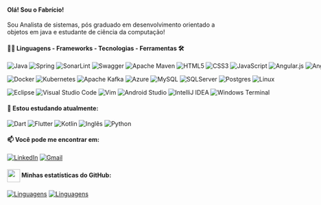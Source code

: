 #### Olá! Sou o Fabrício!

Sou Analista de sistemas, pós graduado em desenvolvimento orientado a objetos em java e estudante de ciência da computação!


<div style="width: max-content;">

#### 👨‍💻 Linguagens - Frameworks - Tecnologias - Ferramentas  🛠

![Java](https://img.shields.io/badge/java-%23ED8B00.svg?style=fflat-square&logo=openjdk&logoColor=white)
![Spring](https://img.shields.io/badge/spring-%236DB33F.svg?style=flat-square&logo=spring&logoColor=white)
![SonarLint](https://img.shields.io/badge/SonarLint-CB2029?style=flat-square&logo=SONARLINT&logoColor=white)
![Swagger](https://img.shields.io/badge/-Swagger-%23Clojure?style=flat-square&logo=swagger&logoColor=white)
![Apache Maven](https://img.shields.io/badge/Apache%20Maven-C71A36?style=flat-square&logo=Apache%20Maven&logoColor=white)
![HTML5](https://img.shields.io/badge/html5-%23E34F26.svg?style=flat-square&logo=html5&logoColor=white)
![CSS3](https://img.shields.io/badge/css3-%231572B6.svg?style=flat-square&logo=css3&logoColor=white)
![JavaScript](https://img.shields.io/badge/JavaScript-%23EFD81D?style=flat-square&labelColor=%23414141&logo=javascript&logoColor=white)
![Angular.js](https://img.shields.io/badge/angular.js-%23E23237.svg?style=flat-square&logo=angularjs&logoColor=white)
![Angular](https://img.shields.io/badge/angular-%23DD0031.svg?style=flat-square&logo=angular&logoColor=white)
![TypeScript](https://img.shields.io/badge/typescript-%23007ACC.svg?style=flat-square&logo=typescript&logoColor=white)
![Bootstrap](https://img.shields.io/badge/bootstrap-%238511FA.svg?style=flat-square&logo=bootstrap&logoColor=white)

![Docker](https://img.shields.io/badge/docker-%230db7ed.svg?style=flat-square&logo=docker&logoColor=white)
![Kubernetes](https://img.shields.io/badge/kubernetes-%23326ce5.svg?style=flat-square&logo=kubernetes&logoColor=white)
![Apache Kafka](https://img.shields.io/badge/Apache%20Kafka-000?style=flat-square&logo=apachekafka)
![Azure](https://img.shields.io/badge/azure-%230072C6.svg?style=flat-square&logo=microsoftazure&logoColor=white)
![MySQL](https://img.shields.io/badge/mysql-%2300f.svg?style=flat-square&logo=mysql&logoColor=white)
![SQLServer](https://img.shields.io/badge/SQLServer-%23DB2A20.svg?style=flat-square&labelColor=%23414141&logo=microsoftsqlserver&logoColor=white)
![Postgres](https://img.shields.io/badge/PostgreSQL-%23316192.svg?style=flat-square&labelColor=%23414141&logo=postgresql&logoColor=white)
![Linux](https://img.shields.io/badge/Linux-FCC624?style=flat-square&logo=linux&logoColor=black)

![Eclipse](https://img.shields.io/badge/Eclipse-FE7A16.svg?style=flat-square&logo=Eclipse&logoColor=white)
![Visual Studio Code](https://img.shields.io/badge/Visual%20Studio%20Code-%232D9EEA?style=flat-square&labelColor=%23414141&logo=visual-studio-code&logoColor=white)
![Vim](https://img.shields.io/badge/VIM-%2311AB00.svg?style=flat-square&logo=vim&logoColor=white)
![Android Studio](https://img.shields.io/badge/Android%20Studio-3DDC84.svg?style=flat-square&logo=android-studio&logoColor=white)
![IntelliJ IDEA](https://img.shields.io/badge/IntelliJIDEA-000000.svg?style=flat-square&logo=intellij-idea&logoColor=white)
![Windows Terminal](https://img.shields.io/badge/Windows%20Terminal-%234D4D4D.svg?style=flat-square&logo=windows-terminal&logoColor=white)


#### 🌱 Estou estudando atualmente:
![Dart](https://img.shields.io/badge/Dart-%232AAEE9?style=flat-square&labelColor=%23414141&logo=dart&logoColor=white)
![Flutter](https://img.shields.io/badge/Flutter-%23055595?style=flat-square&labelColor=%23414141&logo=flutter&logoColor=white)
![Kotlin](https://img.shields.io/badge/kotlin-%237F52FF.svg?style=flat-square&logo=kotlin&logoColor=white)
![Inglês](https://img.shields.io/badge/Inglês-%2300A86B?style=flat-square&labelColor=%23414141logoColor=white)
![Python](https://img.shields.io/badge/Python-%2300A86B?style=flat-square&labelColor=%23414141logoColor=white)

#### 📫 Você pode me encontrar em:

[![LinkedIn](https://img.shields.io/badge/-LinkedIn-%230A66C2?style=flat-square&labelColor=%230A66C2&logo=linkedin&logoColor=black&link=https://www.linkedin.com/in/fabricio-bsb-dev/)](https://www.linkedin.com/in/fabricio-bsb-dev/)
[![Gmail](https://img.shields.io/badge/fabriciormartins85@gmail.com-%230078D4.svg?style=flat-square&logo=gmail&link=mailto:fabriciormartins85@gmail.com)](mailto:fabriciormartins85@gmail.com)



#### <img src="https://github.githubassets.com/images/modules/logos_page/GitHub-Mark.png" width="30" style="vertical-align: middle;"> Minhas estatísticas do GitHub: 
[![Linguagens](https://github-readme-stats.vercel.app/api?username=fabriciormartins&show_icons=true&locale=pt-BR&&theme=dark)](https://github.com/abriciormartins?tab=repositories)
[![Linguagens](https://github-readme-stats.vercel.app/api/top-langs/?username=fabriciormartins&layout=compact&locale=pt-BR&&theme=dark)](https://github.com/fabriciormartins?tab=repositories)
